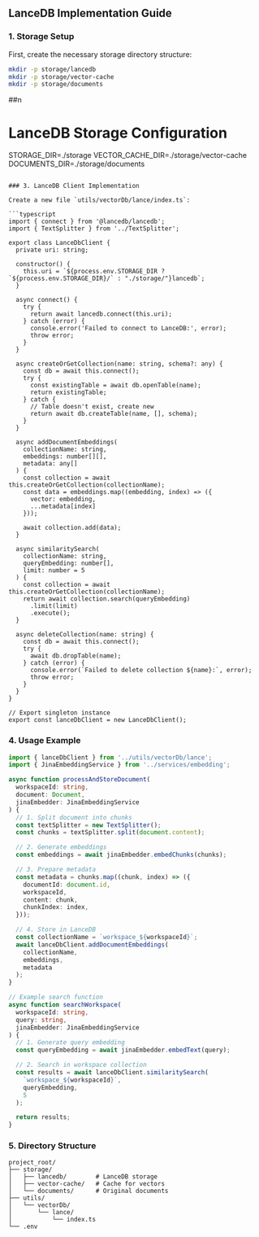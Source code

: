 ## LanceDB Implementation Guide

### 1. Storage Setup

First, create the necessary storage directory structure:

```bash
mkdir -p storage/lancedb
mkdir -p storage/vector-cache
mkdir -p storage/documents
```

##n



# LanceDB Storage Configuration
STORAGE_DIR=./storage
VECTOR_CACHE_DIR=./storage/vector-cache
DOCUMENTS_DIR=./storage/documents
```

### 3. LanceDB Client Implementation

Create a new file `utils/vectorDb/lance/index.ts`:

```typescript
import { connect } from '@lancedb/lancedb';
import { TextSplitter } from '../TextSplitter';

export class LanceDbClient {
  private uri: string;
  
  constructor() {
    this.uri = `${process.env.STORAGE_DIR ? `${process.env.STORAGE_DIR}/` : "./storage/"}lancedb`;
  }

  async connect() {
    try {
      return await lancedb.connect(this.uri);
    } catch (error) {
      console.error('Failed to connect to LanceDB:', error);
      throw error;
    }
  }

  async createOrGetCollection(name: string, schema?: any) {
    const db = await this.connect();
    try {
      const existingTable = await db.openTable(name);
      return existingTable;
    } catch {
      // Table doesn't exist, create new
      return await db.createTable(name, [], schema);
    }
  }

  async addDocumentEmbeddings(
    collectionName: string,
    embeddings: number[][],
    metadata: any[]
  ) {
    const collection = await this.createOrGetCollection(collectionName);
    const data = embeddings.map((embedding, index) => ({
      vector: embedding,
      ...metadata[index]
    }));
    
    await collection.add(data);
  }

  async similaritySearch(
    collectionName: string,
    queryEmbedding: number[],
    limit: number = 5
  ) {
    const collection = await this.createOrGetCollection(collectionName);
    return await collection.search(queryEmbedding)
      .limit(limit)
      .execute();
  }

  async deleteCollection(name: string) {
    const db = await this.connect();
    try {
      await db.dropTable(name);
    } catch (error) {
      console.error(`Failed to delete collection ${name}:`, error);
      throw error;
    }
  }
}

// Export singleton instance
export const lanceDbClient = new LanceDbClient();
```

### 4. Usage Example

```typescript
import { lanceDbClient } from '../utils/vectorDb/lance';
import { JinaEmbeddingService } from '../services/embedding';

async function processAndStoreDocument(
  workspaceId: string,
  document: Document,
  jinaEmbedder: JinaEmbeddingService
) {
  // 1. Split document into chunks
  const textSplitter = new TextSplitter();
  const chunks = textSplitter.split(document.content);

  // 2. Generate embeddings
  const embeddings = await jinaEmbedder.embedChunks(chunks);

  // 3. Prepare metadata
  const metadata = chunks.map((chunk, index) => ({
    documentId: document.id,
    workspaceId,
    content: chunk,
    chunkIndex: index,
  }));

  // 4. Store in LanceDB
  const collectionName = `workspace_${workspaceId}`;
  await lanceDbClient.addDocumentEmbeddings(
    collectionName,
    embeddings,
    metadata
  );
}

// Example search function
async function searchWorkspace(
  workspaceId: string,
  query: string,
  jinaEmbedder: JinaEmbeddingService
) {
  // 1. Generate query embedding
  const queryEmbedding = await jinaEmbedder.embedText(query);

  // 2. Search in workspace collection
  const results = await lanceDbClient.similaritySearch(
    `workspace_${workspaceId}`,
    queryEmbedding,
    5
  );

  return results;
}
```

### 5. Directory Structure

```
project_root/
├── storage/
│   ├── lancedb/        # LanceDB storage
│   ├── vector-cache/   # Cache for vectors
│   └── documents/      # Original documents
├── utils/
│   └── vectorDb/
│       └── lance/
│           └── index.ts
└── .env
```